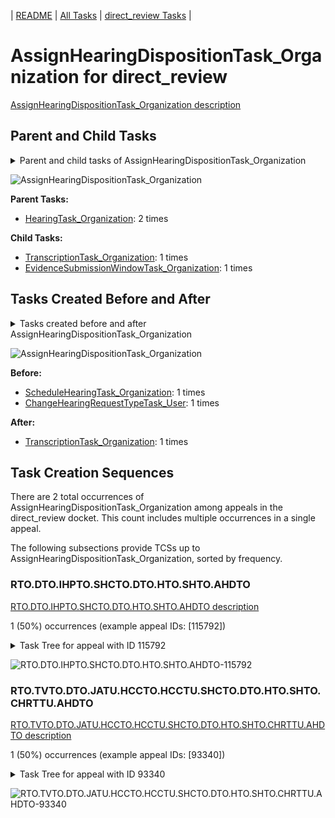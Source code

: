 <!-- DO NOT EDIT THIS FILE.  This file is autogenerated. -->
| [README](../README.md) | [All Tasks](../alltasks.md) | [direct_review Tasks](tasklist.md) |

# AssignHearingDispositionTask_Organization for direct_review

[AssignHearingDispositionTask_Organization description](../descr/AssignHearingDispositionTask_Organization.md)

## Parent and Child Tasks

<details><summary markdown='span'>Parent and child tasks of AssignHearingDispositionTask_Organization
</summary>

```
digraph G {
rankdir=LR;
node [shape=box]
"AssignHearingDispositionTask_Organization" -> "TranscriptionTask_Organization" [label=1]
"AssignHearingDispositionTask_Organization" -> "EvidenceSubmissionWindowTask_Organization" [label=1]
"HearingTask_Organization" -> "AssignHearingDispositionTask_Organization" [label=2]
}
```
</details>

![AssignHearingDispositionTask_Organization](dot/AssignHearingDispositionTask_Organization-parentchild.dot.png)

**Parent Tasks:**

   * [HearingTask_Organization](HearingTask_Organization.md): 2 times

**Child Tasks:**

   * [TranscriptionTask_Organization](TranscriptionTask_Organization.md): 1 times
   * [EvidenceSubmissionWindowTask_Organization](EvidenceSubmissionWindowTask_Organization.md): 1 times

## Tasks Created Before and After

<details><summary markdown='span'>Tasks created before and after AssignHearingDispositionTask_Organization</summary>

```
digraph G {
rankdir=LR;

"AssignHearingDispositionTask_Organization" -> "TranscriptionTask_Organization" [label=1]
"ScheduleHearingTask_Organization" -> "AssignHearingDispositionTask_Organization" [label=1]
"ChangeHearingRequestTypeTask_User" -> "AssignHearingDispositionTask_Organization" [label=1]
}
```
</details>

![AssignHearingDispositionTask_Organization](dot/AssignHearingDispositionTask_Organization.dot.png)

**Before:**

   * [ScheduleHearingTask_Organization](ScheduleHearingTask_Organization.md): 1 times
   * [ChangeHearingRequestTypeTask_User](ChangeHearingRequestTypeTask_User.md): 1 times

**After:**

   * [TranscriptionTask_Organization](TranscriptionTask_Organization.md): 1 times

## Task Creation Sequences

There are 2 total occurrences of AssignHearingDispositionTask_Organization among appeals in the direct_review docket.  This count includes multiple occurrences in a single appeal.

The following subsections provide TCSs up to AssignHearingDispositionTask_Organization, sorted by frequency.

### RTO.DTO.IHPTO.SHCTO.DTO.HTO.SHTO.AHDTO

[RTO.DTO.IHPTO.SHCTO.DTO.HTO.SHTO.AHDTO description](../descr/RTO.DTO.IHPTO.SHCTO.DTO.HTO.SHTO.AHDTO.md)

1 (50%) occurrences (example appeal IDs: [115792])

<details><summary markdown='span'>Task Tree for appeal with ID 115792</summary>

```
@startuml
skinparam {
  ObjectBorderColor #555
  ObjectBorderThickness 0
  ObjectFontStyle bold
  ObjectFontSize 14
  ObjectAttributeFontColor #333
  ObjectAttributeFontSize 12
}
  object 0.RootTask #8dd3c7 {
Organization
}
  object 1.TrackVeteranTask #bebada {
Organization
}
  object 2.DistributionTask #ffffb3 {
Organization
}
  object 3.InformalHearingPresentationTask #fdb462 {
Organization
}
  object 4.JudgeAssignTask #ccebc5 {
User
}
  object 5.ScheduleHearingColocatedTask #ccebc5 {
Organization
}
  object 6.DistributionTask #ffffb3 {
Organization
}
  object 7.HearingTask #fb8072 {
Organization
}
  object 8.ScheduleHearingTask #80b1d3 {
Organization
}
  object 9.AssignHearingDispositionTask #8dd3c7 {
Organization  <back:white>    </back>
}
  object 10.TranscriptionTask #fb8072 {
Organization
}
  object 11.EvidenceSubmissionWindowTask #fccde5 {
Organization
}
0.RootTask -- 1.TrackVeteranTask
0.RootTask -- 2.DistributionTask
2.DistributionTask -- 3.InformalHearingPresentationTask
0.RootTask -- 4.JudgeAssignTask
4.JudgeAssignTask -- 5.ScheduleHearingColocatedTask
0.RootTask -- 6.DistributionTask
6.DistributionTask -- 7.HearingTask
7.HearingTask -- 8.ScheduleHearingTask
7.HearingTask -- 9.AssignHearingDispositionTask
9.AssignHearingDispositionTask -- 10.TranscriptionTask
9.AssignHearingDispositionTask -- 11.EvidenceSubmissionWindowTask
@enduml
```
</details>

![RTO.DTO.IHPTO.SHCTO.DTO.HTO.SHTO.AHDTO-115792](uml/RTO.DTO.IHPTO.SHCTO.DTO.HTO.SHTO.AHDTO-115792.png)

### RTO.TVTO.DTO.JATU.HCCTO.HCCTU.SHCTO.DTO.HTO.SHTO.CHRTTU.AHDTO

[RTO.TVTO.DTO.JATU.HCCTO.HCCTU.SHCTO.DTO.HTO.SHTO.CHRTTU.AHDTO description](../descr/RTO.TVTO.DTO.JATU.HCCTO.HCCTU.SHCTO.DTO.HTO.SHTO.CHRTTU.AHDTO.md)

1 (50%) occurrences (example appeal IDs: [93340])

<details><summary markdown='span'>Task Tree for appeal with ID 93340</summary>

```
@startuml
skinparam {
  ObjectBorderColor #555
  ObjectBorderThickness 0
  ObjectFontStyle bold
  ObjectFontSize 14
  ObjectAttributeFontColor #333
  ObjectAttributeFontSize 12
}
  object 0.RootTask #8dd3c7 {
Organization
}
  object 1.TrackVeteranTask #bebada {
Organization
}
  object 2.DistributionTask #ffffb3 {
Organization
}
  object 3.JudgeAssignTask #ccebc5 {
User
}
  object 4.JudgeDecisionReviewTask #d9d9d9 {
User
}
  object 5.AttorneyTask #bc80bd {
User
}
  object 6.HearingClarificationColocatedTask #ccebc5 {
Organization
}
  object 7.HearingClarificationColocatedTask #ccebc5 {
User
}
  object 8.HearingClarificationColocatedTask #ccebc5 {
Organization
}
  object 9.HearingClarificationColocatedTask #ccebc5 {
User
}
  object 10.TimedHoldTask #fccde5 {
User
}
  object 11.ScheduleHearingColocatedTask #ccebc5 {
Organization
}
  object 12.DistributionTask #ffffb3 {
Organization
}
  object 13.HearingTask #fb8072 {
Organization
}
  object 14.ScheduleHearingTask #80b1d3 {
Organization
}
  object 15.ChangeHearingRequestTypeTask #2ca02c {
User
}
  object 16.AssignHearingDispositionTask #8dd3c7 {
Organization  <back:white>    </back>
}
0.RootTask -- 1.TrackVeteranTask
0.RootTask -- 2.DistributionTask
0.RootTask -- 3.JudgeAssignTask
0.RootTask -- 4.JudgeDecisionReviewTask
4.JudgeDecisionReviewTask -- 5.AttorneyTask
5.AttorneyTask -- 6.HearingClarificationColocatedTask
6.HearingClarificationColocatedTask -- 7.HearingClarificationColocatedTask
5.AttorneyTask -- 8.HearingClarificationColocatedTask
8.HearingClarificationColocatedTask -- 9.HearingClarificationColocatedTask
9.HearingClarificationColocatedTask -- 10.TimedHoldTask
5.AttorneyTask -- 11.ScheduleHearingColocatedTask
0.RootTask -- 12.DistributionTask
12.DistributionTask -- 13.HearingTask
13.HearingTask -- 14.ScheduleHearingTask
14.ScheduleHearingTask -- 15.ChangeHearingRequestTypeTask
13.HearingTask -- 16.AssignHearingDispositionTask
@enduml
```
</details>

![RTO.TVTO.DTO.JATU.HCCTO.HCCTU.SHCTO.DTO.HTO.SHTO.CHRTTU.AHDTO-93340](uml/RTO.TVTO.DTO.JATU.HCCTO.HCCTU.SHCTO.DTO.HTO.SHTO.CHRTTU.AHDTO-93340.png)

